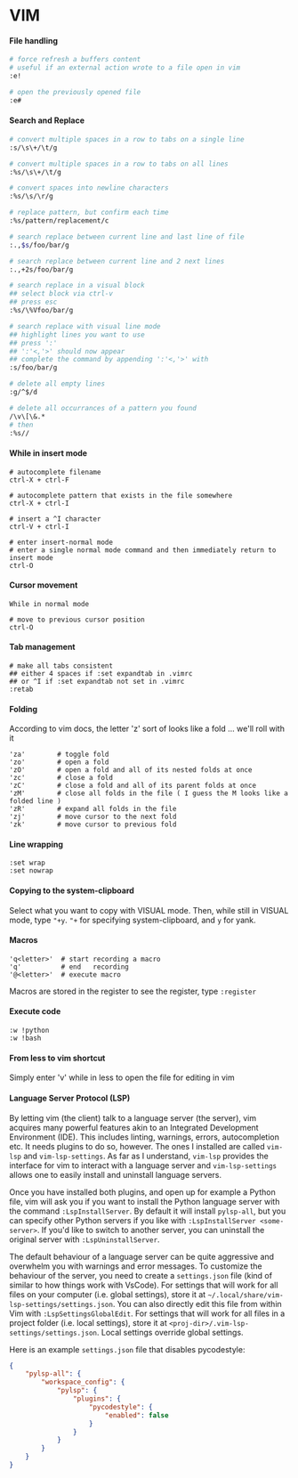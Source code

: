 # VIM

#### File handling
```sh
# force refresh a buffers content
# useful if an external action wrote to a file open in vim
:e!

# open the previously opened file
:e#
```

#### Search and Replace
```sh
# convert multiple spaces in a row to tabs on a single line
:s/\s\+/\t/g

# convert multiple spaces in a row to tabs on all lines
:%s/\s\+/\t/g

# convert spaces into newline characters
:%s/\s/\r/g

# replace pattern, but confirm each time
:%s/pattern/replacement/c

# search replace between current line and last line of file 
:.,$s/foo/bar/g

# search replace between current line and 2 next lines
:.,+2s/foo/bar/g

# search replace in a visual block
## select block via ctrl-v
## press esc
:%s/\%Vfoo/bar/g

# search replace with visual line mode
## highlight lines you want to use
## press ':'
## ':'<,'>' should now appear
## complete the command by appending ':'<,'>' with
:s/foo/bar/g

# delete all empty lines
:g/^$/d

# delete all occurrances of a pattern you found
/\v\[\&.*
# then
:%s//
```

#### While in insert mode
```
# autocomplete filename
ctrl-X + ctrl-F

# autocomplete pattern that exists in the file somewhere
ctrl-X + ctrl-I

# insert a ^I character
ctrl-V + ctrl-I

# enter insert-normal mode
# enter a single normal mode command and then immediately return to insert mode
ctrl-O
```

#### Cursor movement
```
While in normal mode

# move to previous cursor position
ctrl-O
```

#### Tab management
```
# make all tabs consistent
## either 4 spaces if :set expandtab in .vimrc
## or ^I if :set expandtab not set in .vimrc
:retab
```

#### Folding
According to vim docs, the letter 'z' sort of looks like a fold
... we'll roll with it

```
'za'        # toggle fold
'zo'        # open a fold
'zO'        # open a fold and all of its nested folds at once
'zc'        # close a fold
'zC'        # close a fold and all of its parent folds at once
'zM'        # close all folds in the file ( I guess the M looks like a folded line )
'zR'        # expand all folds in the file
'zj'        # move cursor to the next fold
'zk'        # move cursor to previous fold
```

#### Line wrapping
```
:set wrap
:set nowrap
```

#### Copying to the system-clipboard

Select what you want to copy with VISUAL mode.
Then, while still in VISUAL mode, type `"+y`.
`"+` for specifying system-clipboard, and `y` for yank.

#### Macros
```
'q<letter>'  # start recording a macro
'q'          # end   recording
'@<letter>'  # execute macro
```
Macros are stored in the register
to see the register, type `:register`

#### Execute code
```
:w !python
:w !bash
```

#### From less to vim shortcut
Simply enter 'v' while in less to open the file for editing in vim


#### Language Server Protocol (LSP)

By letting vim (the client) talk to a language server (the server), vim acquires many powerful features akin to an Integrated Development Environment (IDE). This includes linting, warnings, errors, autocompletion etc.
It needs plugins to do so, however. The ones I installed are called `vim-lsp` and `vim-lsp-settings`. As far as I understand, `vim-lsp` provides the interface for vim to interact with a language server and `vim-lsp-settings` allows one to easily install and uninstall language servers.

Once you have installed both plugins, and open up for example a Python file, vim will ask you if you want to install the Python language server with the command `:LspInstallServer`. By default it will install `pylsp-all`, but you can specify other Python servers if you like with `:LspInstallServer <some-server>`. If you'd like to switch to another server, you can uninstall the original server with `:LspUninstallServer`.

The default behaviour of a language server can be quite aggressive and overwhelm you with warnings and error messages. To customize the behaviour of the server, you need to create a `settings.json` file (kind of similar to how things work with VsCode). For settings that will work for all files on your computer (i.e. global settings), store it at `~/.local/share/vim-lsp-settings/settings.json`. You can also directly edit this file from within Vim with `:LspSettingsGlobalEdit`. For settings that will work for all files in a project folder (i.e. local settings), store it at `<proj-dir>/.vim-lsp-settings/settings.json`. Local settings override global settings.

Here is an example `settings.json` file that disables pycodestyle:
```json
{
    "pylsp-all": {
        "workspace_config": {
            "pylsp": {
                "plugins": {
                    "pycodestyle": {
                        "enabled": false
                    }
                }
            }
        }
    }
}
```

